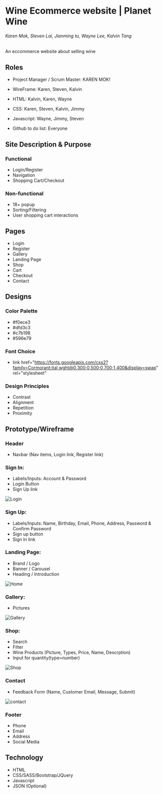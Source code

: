 # Wine Ecommerce website | Planet Wine

###### Karen Mok, Steven Lai, Jianming tu, Wayne Lee, Kalvin Tang

An eccommerce website about selling wine

## Roles

-   Project Manager / Scrum Master: KAREN MOK!

-   WireFrame: Karen, Steven, Kalvin
-   HTML: Kalvin, Karen, Wayne
-   CSS: Karen, Steven, Kalvin, Jimmy
-   Javascript: Wayne, Jimmy, Steven

-   Github to do list: Everyone

## Site Description & Purpose

### Functional

-   Login/Register
-   Navigation
-   Shopping Cart/Checkout

### Non-functional

-   18+ popup
-   Sorting/Filtering
-   User shopping cart interactions

## Pages

-   Login
-   Register
-   Gallery
-   Landing Page
-   Shop
-   Cart
-   Checkout
-   Contact

## Designs

### Color Palette

-   #f0ece3
-   #dfd3c3
-   #c7b198
-   #596e79

### Font Choice

-   link href="https://fonts.googleapis.com/css2?family=Cormorant:ital,wght@0,300;0,500;0,700;1,400&display=swap" rel="stylesheet"

### Design Principles

-   Contrast
-   Alignment
-   Repetition
-   Proximity

## Prototype/Wireframe

### Header

-   Navbar (Nav items, Login link, Register link)

### Sign In:

-   Labels/Inputs: Account & Password
-   Login Button
-   Sign Up link

![Login](./img/login-img.png)

### Sign Up:

-   Labels/Inputs: Name, Birthday, Email, Phone, Address, Password & Confirm Password
-   Sign up button
-   Sign In link

### Landing Page:

-   Brand / Logo
-   Banner / Carousel
-   Heading / Introduction

![Home](./img/index-img.png)

### Gallery:

-   Pictures

![Gallery](./img/gallery-img.png)

### Shop:

-   Search
-   Filter
-   Wine Products (Picture, Types, Price, Name, Descrption)
-   Input for quantity(type=number)

![Shop](./img/shop-img.png)

### Contact

-   Feedback Form (Name, Customer Email, Message, Submit)

![contact](./img/contact-img.png)

### Footer

-   Phone
-   Email
-   Address
-   Social Media

## Technology

-   HTML
-   CSS/SASS/Bootstrap/JQuery
-   Javascript
-   JSON (Optional)
